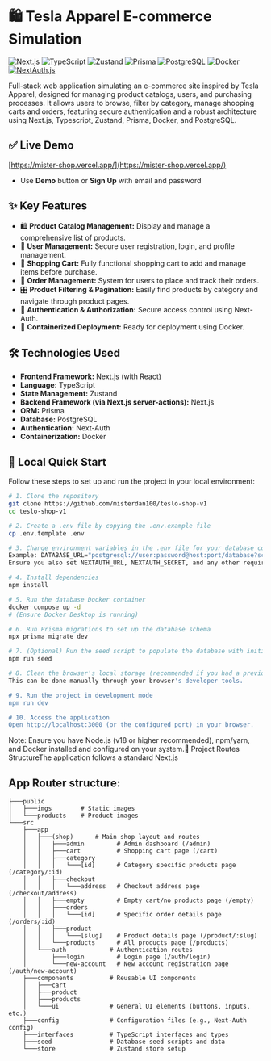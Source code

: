 # 🛍️ Tesla Apparel E-commerce Simulation

[![Next.js](https://img.shields.io/badge/Next.js-^14.0-black.svg?logo=nextdotjs)](https://nextjs.org/)
[![TypeScript](https://img.shields.io/badge/TypeScript-^5.0-blue.svg?logo=typescript)](https://www.typescriptlang.org/)
[![Zustand](https://img.shields.io/badge/Zustand-latest-green.svg)](https://github.com/pmndrs/zustand)
[![Prisma](https://img.shields.io/badge/Prisma-latest-1B222D.svg?logo=prisma)](https://www.prisma.io/)
[![PostgreSQL](https://img.shields.io/badge/PostgreSQL-^15.0-336791.svg?logo=postgresql)](https://www.postgresql.org/)
[![Docker](https://img.shields.io/badge/Docker-latest-2496ED.svg?logo=docker)](https://www.docker.com/)
[![NextAuth.js](https://img.shields.io/badge/NextAuth.js-latest-blue.svg?logo=nextdotjs)](https://next-auth.js.org/)

Full-stack web application simulating an e-commerce site inspired by Tesla Apparel, designed for managing product catalogs, users, and purchasing processes. It allows users to browse, filter by category, manage shopping carts and orders, featuring secure authentication and a robust architecture using Next.js, Typescript, Zustand, Prisma, Docker, and PostgreSQL.

## ✅ Live Demo

[https://mister-shop.vercel.app/](https://mister-shop.vercel.app/)

- Use **Demo** button or **Sign Up** with email and password

## ✨ Key Features

- 🛍️ **Product Catalog Management:** Display and manage a comprehensive list of products.
- 👤 **User Management:** Secure user registration, login, and profile management.
- 🛒 **Shopping Cart:** Fully functional shopping cart to add and manage items before purchase.
- 📄 **Order Management:** System for users to place and track their orders.
- 🎛️ **Product Filtering & Pagination:** Easily find products by category and navigate through product pages.
- 🔐 **Authentication & Authorization:** Secure access control using Next-Auth.
- 🐳 **Containerized Deployment:** Ready for deployment using Docker.

## 🛠️ Technologies Used

- **Frontend Framework:** Next.js (with React)
- **Language:** TypeScript
- **State Management:** Zustand
- **Backend Framework (via Next.js server-actions):** Next.js
- **ORM:** Prisma
- **Database:** PostgreSQL
- **Authentication:** Next-Auth
- **Containerization:** Docker

## 🚀 Local Quick Start

Follow these steps to set up and run the project in your local environment:

```bash
# 1. Clone the repository
git clone https://github.com/misterdan100/teslo-shop-v1
cd teslo-shop-v1

# 2. Create a .env file by copying the .env.example file
cp .env.template .env

# 3. Change environment variables in the .env file for your database connection
Example: DATABASE_URL="postgresql://user:password@host:port/database?schema=public"
Ensure you also set NEXTAUTH_URL, NEXTAUTH_SECRET, and any other required variables.

# 4. Install dependencies
npm install

# 5. Run the database Docker container
docker compose up -d
# (Ensure Docker Desktop is running)

# 6. Run Prisma migrations to set up the database schema
npx prisma migrate dev

# 7. (Optional) Run the seed script to populate the database with initial data
npm run seed

# 8. Clean the browser's local storage (recommended if you had a previous version running)
This can be done manually through your browser's developer tools.

# 9. Run the project in development mode
npm run dev

# 10. Access the application
Open http://localhost:3000 (or the configured port) in your browser.
```
Note: Ensure you have Node.js (v18 or higher recommended), npm/yarn, and Docker installed and configured on your system.📁 Project Routes StructureThe application follows a standard Next.js 

## App Router structure:
```
├───public
│   ├───imgs        # Static images
│   └───products    # Product images
└───src
    ├───app
    │   ├───(shop)      # Main shop layout and routes
    │   │   ├───admin         # Admin dashboard (/admin)
    │   │   ├───cart          # Shopping cart page (/cart)
    │   │   ├───category
    │   │   │   └───[id]      # Category specific products page (/category/:id)
    │   │   ├───checkout
    │   │   │   └───address   # Checkout address page (/checkout/address)
    │   │   ├───empty         # Empty cart/no products page (/empty)
    │   │   ├───orders
    │   │   │   └───[id]      # Specific order details page (/orders/:id)
    │   │   ├───product
    │   │   │   └───[slug]    # Product details page (/product/:slug)
    │   │   └───products      # All products page (/products)
    │   └───auth            # Authentication routes
    │       ├───login         # Login page (/auth/login)
    │       └───new-account   # New account registration page (/auth/new-account)
    ├───components          # Reusable UI components
    │   ├───cart
    │   ├───product
    │   ├───products
    │   └───ui              # General UI elements (buttons, inputs, etc.)
    ├───config              # Configuration files (e.g., Next-Auth config)
    ├───interfaces          # TypeScript interfaces and types
    ├───seed                # Database seed scripts and data
    └───store               # Zustand store setup
```